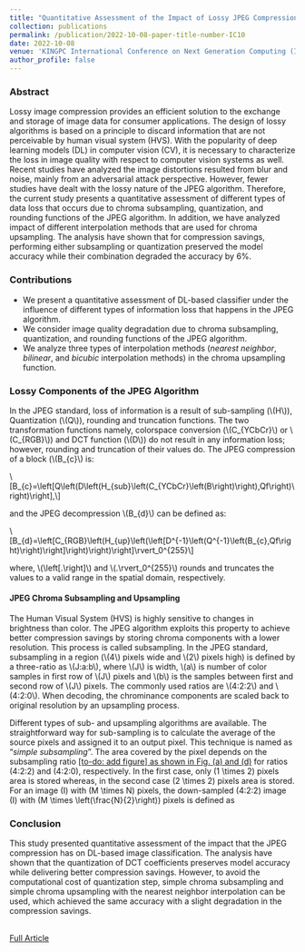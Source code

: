 ```yaml
---
title: "Quantitative Assessment of the Impact of Lossy JPEG Compression on Deep Learning Models"
collection: publications
permalink: /publication/2022-10-08-paper-title-number-IC10
date: 2022-10-08
venue: 'KINGPC International Conference on Next Generation Computing (ICNGC)'
author_profile: false
---
```

<script src="https://polyfill.io/v3/polyfill.min.js?features=es6"></script>
<script id="MathJax-script" async src="https://cdn.jsdelivr.net/npm/mathjax@3/es5/tex-mml-chtml.js"></script>

<h3>Abstract</h3>
<p>Lossy image compression provides an efficient
solution to the exchange and storage of image data for consumer
applications. The design of lossy algorithms is based on a
principle to discard information that are not perceivable by
human visual system (HVS). With the popularity of deep
learning models (DL) in computer vision (CV), it is necessary to
characterize the loss in image quality with respect to computer
vision systems as well. Recent studies have analyzed the image
distortions resulted from blur and noise, mainly from an
adversarial attack perspective. However, fewer studies have
dealt with the lossy nature of the JPEG algorithm. Therefore,
the current study presents a quantitative assessment of different
types of data loss that occurs due to chroma subsampling,
quantization, and rounding functions of the JPEG algorithm. In
addition, we have analyzed impact of different interpolation
methods that are used for chroma upsampling. The analysis
have shown that for compression savings, performing either
subsampling or quantization preserved the model accuracy
while their combination degraded the accuracy by 6%.</p>

<h3>Contributions</h3>
<ul>
	<li> We present a quantitative assessment of DL-based classifier under the influence of different types of information loss that happens in the JPEG algorithm.</li>
	<li> We consider image quality degradation due to chroma subsampling, quantization, and rounding functions of the JPEG algorithm. </li>
	<li> We analyze three types of interpolation methods (<i>nearest neighbor</i>, <i>bilinear</i>, and <i>bicubic</i> interpolation methods) in the chroma upsampling function.</li>
</ul>

<h3>Lossy Components of the JPEG Algorithm</h3>

<p>
In the JPEG standard, loss of information is a result of sub-sampling (\(H\)), Quantization (\(Q\)), rounding and truncation
functions. The two transformation functions namely, colorspace conversion (\(C_{YCbCr}\) or \(C_{RGB}\)) and DCT function (\(D\)) do not result in any information loss; however, rounding and truncation of their values do. The JPEG compression of a block (\(B_{c}\) is:
</p>


<div style="overflow-x:auto">\[B_{c}=\left[Q\left(D\left(H_{sub}\left(C_{YCbCr}\left(B\right)\right),Qf\right)\right)\right],\]</div>

<p>and the JPEG decompression \(B_{d}\) can be defined as:</p>

<div style="overflow-x:auto">\[B_{d}=\left[C_{RGB}\left(H_{up}\left(\left[D^{-1}\left(Q^{-1}\left(B_{c},Qf\right)\right)\right]\right)\right)\right]\rvert_0^{255}\]</div>

<p>where, \(\left[.\right]\) and \(.\rvert_0^{255}\) rounds and truncates the values to a valid range in the spatial domain, respectively.</p>

<h4>JPEG Chroma Subsampling and Upsampling</h4>
The Human Visual System (HVS) is highly sensitive to changes in brightness than color. The JPEG algorithm exploits this property to achieve better compression savings by storing chroma components with a lower resolution. This process is called subsampling. In the JPEG standard, subsampling in a region (\(4\) pixels wide and \(2\) pixels high) is defined by a three-ratio as \(J:a:b\), where \(J\) is width, \(a\) is number of color samples in first row of \(J\) pixels and \(b\) is the samples between first and second row of \(J\) pixels. The commonly used ratios are \(4:2:2\) and \(4:2:0\). When decoding, the chrominance components are scaled back to original resolution by an upsampling process.<br>

Different types of sub- and upsampling algorithms are available. The straightforward way for sub-sampling is to
calculate the average of the source pixels and assigned it to an output pixel. This technique is named as “<i>simple subsampling</i>”. The area covered by the pixel depends on the subsampling ratio <u> [to-do: add figure] as shown in Fig. (a) and (d)</u> for ratios \(4:2:2\) and \(4:2:0\), respectively. In the first case, only \(1 \times 2\) pixels area is stored whereas, in the second case \(2 \times 2\) pixels area is stored. For an image \(I\) with \(M \times N\) pixels, the down-sampled \(4:2:2\) image \(I\) with \(M \times \left(\frac{N}{2}\right)\) pixels is defined as



<h3>Conclusion</h3>
This study presented quantitative assessment of the impact that the JPEG compression has on DL-based image classification. The analysis have shown that the quantization of DCT coefficients preserves model accuracy while delivering better compression savings. However, to avoid the computational cost of quantization step, simple chroma subsampling and simple chroma upsampling with the nearest neighbor interpolation can be used, which achieved the same accuracy with a slight degradation in the compression savings.




<br>[Full Article](https://www.earticle.net/Article/A419789)